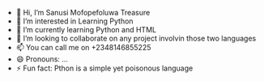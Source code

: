 - 👋 Hi, I’m Sanusi Mofopefoluwa Treasure
- 👀 I’m interested in Learning Python
- 🌱 I’m currently learning Python and HTML 
- 💞️ I’m looking to collaborate on any project involvin those two languages 
- 📫 You can call me on +2348146855225
- 😄 Pronouns: ...
- ⚡ Fun fact: Pthon is a simple yet poisonous language

<!---
mofopefoluwa0012/mofopefoluwa0012 is a ✨ special ✨ repository because its `README.md` (this file) appears on your GitHub profile.
You can click the Preview link to take a look at your changes.
--->
